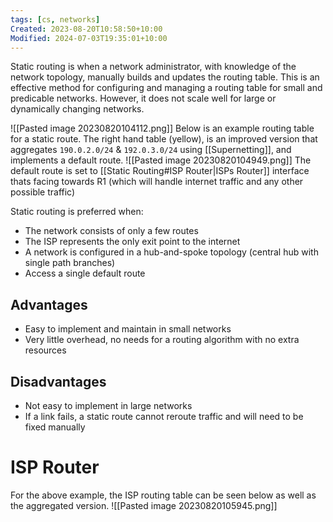 ```yaml
---
tags: [cs, networks]
Created: 2023-08-20T10:58:50+10:00
Modified: 2024-07-03T19:35:01+10:00
---
```

Static routing is when a network administrator, with knowledge of the network topology, manually builds and updates the routing table. This is an effective method for configuring and managing a routing table for small and predicable networks. However, it does not scale well for large or dynamically changing networks.

![[Pasted image 20230820104112.png]]
Below is an example routing table for a static route. The right hand table (yellow), is an improved version that aggregates `190.0.2.0/24` & `192.0.3.0/24` using [[Supernetting]],  and implements a default route.
![[Pasted image 20230820104949.png]]
The default route is set to [[Static Routing#ISP Router|ISPs Router]] interface thats facing towards R1 (which will handle internet traffic and any other possible traffic)

Static routing is preferred when:
- The network consists of only a few routes
- The ISP represents the only exit point to the internet
- A network is configured in a hub-and-spoke topology (central hub with single path branches)
- Access a single default route
## Advantages
- Easy to implement and maintain in small networks
- Very little overhead, no needs for a routing algorithm with no extra resources
## Disadvantages 
- Not easy to implement in large networks
- If a link fails, a static route cannot reroute traffic and will need to be fixed manually
# ISP Router
For the above example, the ISP routing table can be seen below as well as the aggregated version.
![[Pasted image 20230820105945.png]]
